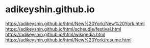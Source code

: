 # adikeyshin.github.io
https://adikeyshin.github.io/html/New%20York/New%20York.html
https://adikeyshin.github.io/html/scheudle/festival.html
https://adikeyshin.github.io/html/wikipedia.html
https://adikeyshin.github.io/html/New%20York/resume.html
